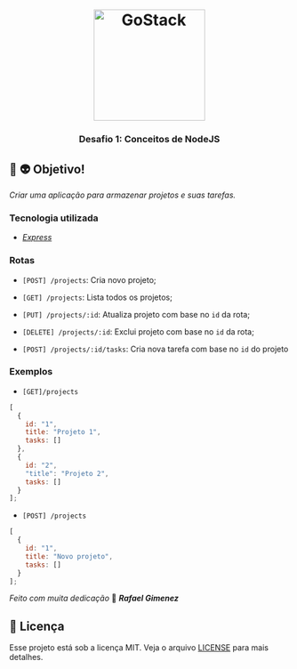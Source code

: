 <h1 align="center">
    <img alt="GoStack" src="https://rocketseat-cdn.s3-sa-east-1.amazonaws.com/bootcamp-header.png" width="200px" />
</h1>
</h1>

<h3 align="center">
  Desafio 1: Conceitos de NodeJS
</h3>

## :rocket: :alien: Objetivo!
_Criar uma aplicação para armazenar projetos e suas tarefas._

### Tecnologia utilizada

- _[Express](https://expressjs.com/pt-br/)_

### Rotas

- `[POST] /projects`: Cria novo projeto;

- `[GET] /projects`: Lista todos os projetos;

- `[PUT] /projects/:id`: Atualiza projeto com base no `id` da rota;

- `[DELETE] /projects/:id`: Exclui projeto com base no `id` da rota;

- `[POST] /projects/:id/tasks`: Cria nova tarefa com base no `id`  do projeto


### Exemplos

- `[GET]/projects`
```js
[
  {
    id: "1",
    title: "Projeto 1",
    tasks: []
  },
  {
    id: "2",
    "title": "Projeto 2",
    tasks: []
  }
];
```


- `[POST] /projects`
```js
[
  {
    id: "1",
    title: "Novo projeto",
    tasks: []
  }
];
```
_Feito com muita dedicação_ :purple_heart: _**Rafael Gimenez**_
## :memo: Licença

Esse projeto está sob a licença MIT. Veja o arquivo [LICENSE](LICENSE.md) para mais detalhes.
